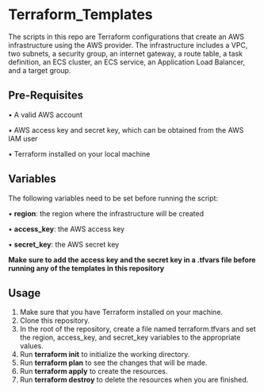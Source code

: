 # Terraform_Templates

The scripts in this repo are Terraform configurations that create an AWS infrastructure using the AWS provider. The infrastructure includes a VPC, two subnets, a security group, an internet gateway, a route table, a task definition, an ECS cluster, an ECS service, an Application Load Balancer, and a target group.

## Pre-Requisites

•	A valid AWS account

•	AWS access key and secret key, which can be obtained from the AWS IAM user

•	Terraform installed on your local machine

## Variables

The following variables need to be set before running the script:

•	__region__: the region where the infrastructure will be created

•	__access_key__: the AWS access key

•	__secret_key__: the AWS secret key

__Make sure to add the access key and the secret key in a .tfvars file before running any of the templates in this repository__


## Usage

1.	Make sure that you have Terraform installed on your machine.
2.	Clone this repository.
3.	In the root of the repository, create a file named terraform.tfvars and set the region, access_key, and secret_key variables to the appropriate values.
4.	Run **terraform init** to initialize the working directory.
5.	Run **terraform plan** to see the changes that will be made.
6.	Run **terraform apply** to create the resources.
7.	Run **terraform destroy** to delete the resources when you are finished.

